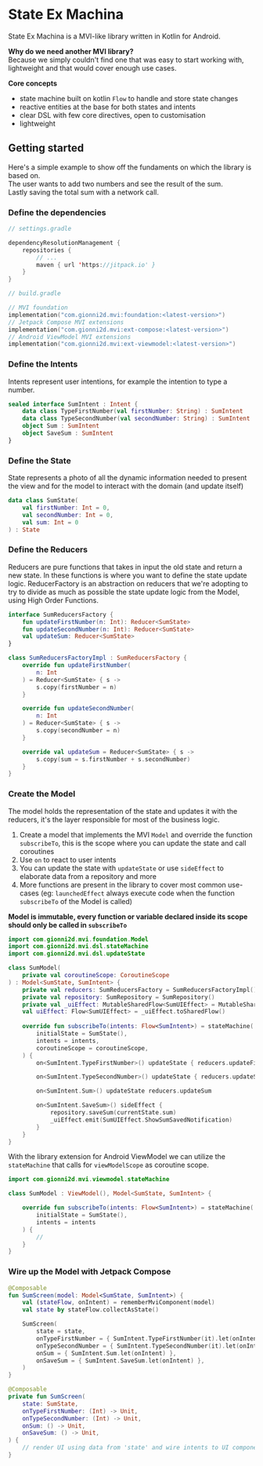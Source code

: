 # State Ex Machina

State Ex Machina is a MVI-like library written in Kotlin for Android.

**Why do we need another MVI library?**\
Because we simply couldn't find one that was easy to start working with, lightweight and that would cover enough use cases.

**Core concepts**
  - state machine built on kotlin ```Flow``` to handle and store state changes  
  - reactive entities at the base for both states and intents
  - clear DSL with few core directives, open to customisation
  - lightweight

## Getting started

Here's a simple example to show off the fundaments on which the library is based on.\
The user wants to add two numbers and see the result of the sum.\
Lastly saving the total sum with a network call.

### Define the dependencies

```kotlin   
// settings.gradle

dependencyResolutionManagement {
    repositories {
        // ...
        maven { url 'https://jitpack.io' }
    }
}

// build.gradle

// MVI foundation
implementation("com.gionni2d.mvi:foundation:<latest-version>")
// Jetpack Compose MVI extensions
implementation("com.gionni2d.mvi:ext-compose:<latest-version>")
// Android ViewModel MVI extensions
implementation("com.gionni2d.mvi:ext-viewmodel:<latest-version>")
```

### Define the Intents

Intents represent user intentions, for example the intention to type a number.

```kotlin
sealed interface SumIntent : Intent {
    data class TypeFirstNumber(val firstNumber: String) : SumIntent
    data class TypeSecondNumber(val secondNumber: String) : SumIntent
    object Sum : SumIntent
    object SaveSum : SumIntent
}
```

### Define the State

State represents a photo of all the dynamic information needed to present the view and for the model to interact with the domain (and update itself)

```kotlin
data class SumState(
    val firstNumber: Int = 0,
    val secondNumber: Int = 0,
    val sum: Int = 0
) : State
```

### Define the Reducers

Reducers are pure functions that takes in input the old state and return a new state. In these functions is where you want to define the state update logic. 
ReducerFactory is an abstraction on reducers that we're adopting to try to divide as much as possible the state update logic from the Model, using High Order Functions.

```kotlin
interface SumReducersFactory {
    fun updateFirstNumber(n: Int): Reducer<SumState>
    fun updateSecondNumber(n: Int): Reducer<SumState>
    val updateSum: Reducer<SumState>
}

class SumReducersFactoryImpl : SumReducersFactory {
    override fun updateFirstNumber(
        n: Int
    ) = Reducer<SumState> { s ->
        s.copy(firstNumber = n)
    }

    override fun updateSecondNumber(
        n: Int
    ) = Reducer<SumState> { s ->
        s.copy(secondNumber = n)
    }

    override val updateSum = Reducer<SumState> { s ->
        s.copy(sum = s.firstNumber + s.secondNumber)
    }
}
```

### Create the Model

The model holds the representation of the state and updates it with the reducers, it's the layer responsible for most of the business logic.

1. Create a model that implements the MVI `Model` and override the function `subscribeTo`,
    this is the scope where you can update the state and call coroutines
2. Use `on` to react to user intents
3. You can update the state with `updateState` or use `sideEffect` to elaborate data from a repository and more
4. More functions are present in the library to cover most common use-cases (eg: `launchedEffect` always execute code when the function `subscribeTo` of the Model is called)

**Model is immutable, every function or variable declared inside its scope should only be called in `subscribeTo`**

```kotlin
import com.gionni2d.mvi.foundation.Model
import com.gionni2d.mvi.dsl.stateMachine
import com.gionni2d.mvi.dsl.updateState

class SumModel(
    private val coroutineScope: CoroutineScope
) : Model<SumState, SumIntent> {
    private val reducers: SumReducersFactory = SumReducersFactoryImpl()
    private val repository: SumRepository = SumRepository()
    private val _uiEffect: MutableSharedFlow<SumUIEffect> = MutableSharedFlow()
    val uiEffect: Flow<SumUIEffect> = _uiEffect.toSharedFlow()
    
    override fun subscribeTo(intents: Flow<SumIntent>) = stateMachine(
        initialState = SumState(),
        intents = intents,
        coroutineScope = coroutineScope,
    ) {
        on<SumIntent.TypeFirstNumber>() updateState { reducers.updateFirstNumber(it.firstNumber.toInt()) }

        on<SumIntent.TypeSecondNumber>() updateState { reducers.updateSecondNumber(it.secondNumber.toInt()) }

        on<SumIntent.Sum>() updateState reducers.updateSum

        on<SumIntent.SaveSum>() sideEffect {
            repository.saveSum(currentState.sum)
            _uiEffect.emit(SumUIEffect.ShowSumSavedNotification)
        }
    }
}
```

With the library extension for Android ViewModel we can utilize the `stateMachine` that calls for `viewModelScope` as coroutine scope.

```kotlin
import com.gionni2d.mvi.viewmodel.stateMachine

class SumModel : ViewModel(), Model<SumState, SumIntent> {

    override fun subscribeTo(intents: Flow<SumIntent>) = stateMachine(
        initialState = SumState(),
        intents = intents
    ) {
        // 
    }
}
```


### Wire up the Model with Jetpack Compose

```kotlin
@Composable
fun SumScreen(model: Model<SumState, SumIntent>) {
    val (stateFlow, onIntent) = rememberMviComponent(model)
    val state by stateFlow.collectAsState()

    SumScreen(
        state = state,
        onTypeFirstNumber = { SumIntent.TypeFirstNumber(it).let(onIntent) },
        onTypeSecondNumber = { SumIntent.TypeSecondNumber(it).let(onIntent) },
        onSum = { SumIntent.Sum.let(onIntent) },
        onSaveSum = { SumIntent.SaveSum.let(onIntent) },
    )
}

@Composable
private fun SumScreen(
    state: SumState,
    onTypeFirstNumber: (Int) -> Unit,
    onTypeSecondNumber: (Int) -> Unit,
    onSum: () -> Unit,
    onSaveSum: () -> Unit,
) {
    // render UI using data from 'state' and wire intents to UI components actions
}
```
